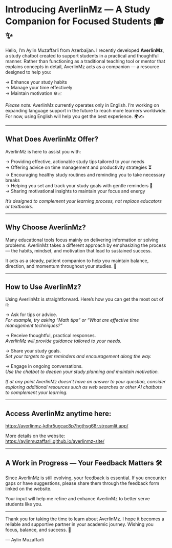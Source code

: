 # Introducing AverlinMz — A Study Companion for Focused Students 🎓✨

Hello, I’m Aylin Muzaffarli from Azerbaijan. I recently developed **AverlinMz**, a study chatbot created to support students in a practical and thoughtful manner. Rather than functioning as a traditional teaching tool or mentor that explains concepts in detail, AverlinMz acts as a companion — a resource designed to help you:

-> Enhance your study habits  
-> Manage your time effectively  
-> Maintain motivation ⚙️📈

*Please note:* AverlinMz currently operates only in English. I’m working on expanding language support in the future to reach more learners worldwide. For now, using English will help you get the best experience. 🌍✍️

---

## What Does AverlinMz Offer?

AverlinMz is here to assist you with:  

-> Providing effective, actionable study tips tailored to your needs  
-> Offering advice on time management and productivity strategies ⏳  
-> Encouraging healthy study routines and reminding you to take necessary breaks  
-> Helping you set and track your study goals with gentle reminders 🎯  
-> Sharing motivational insights to maintain your focus and energy  

*It’s designed to complement your learning process, not replace educators or textbooks.*

---

## Why Choose AverlinMz?

Many educational tools focus mainly on delivering information or solving problems. AverlinMz takes a different approach by emphasizing the process — the habits, mindset, and motivation that lead to sustained success.

It acts as a steady, patient companion to help you maintain balance, direction, and momentum throughout your studies. 🧠

---

## How to Use AverlinMz?

Using AverlinMz is straightforward. Here’s how you can get the most out of it:

-> Ask for tips or advice.  
_For example, try asking “Math tips” or “What are effective time management techniques?”_  

-> Receive thoughtful, practical responses.  
_AverlinMz will provide guidance tailored to your needs._  

-> Share your study goals.  
_Set your targets to get reminders and encouragement along the way._  

-> Engage in ongoing conversations.  
_Use the chatbot to deepen your study planning and maintain motivation._  

*If at any point AverlinMz doesn’t have an answer to your question, consider exploring additional resources such as web searches or other AI chatbots to complement your learning.*

---

## Access AverlinMz anytime here:

https://averlinmz-kdhr5ugcac8p7hgthsg68r.streamlit.app/

More details on the website:  
https://aylinmuzaffarli.github.io/averlinmz-site/

---

## A Work in Progress — Your Feedback Matters 🛠️

Since AverlinMz is still evolving, your feedback is essential. If you encounter gaps or have suggestions, please share them through the feedback form linked on the website.

Your input will help me refine and enhance AverlinMz to better serve students like you.

---

Thank you for taking the time to learn about AverlinMz. I hope it becomes a reliable and supportive partner in your academic journey. Wishing you focus, balance, and success. 🚀

— Aylin Muzaffarli
